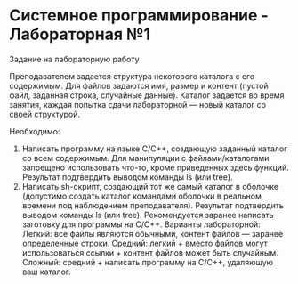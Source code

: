 # Системное программирование - Лабораторная №1

Задание на лабораторную работу

Преподавателем задается структура некоторого каталога с его содержимым. Для файлов
задаются имя, размер и контент (пустой файл, заданная строка, случайные данные).
Каталог задается во время занятия, каждая попытка сдачи лабораторной — новый каталог
со своей структурой.

Необходимо:
1. Написать программу на языке С/С++, создающую заданный каталог со всем содержимым.
Для манипуляции с файлами/каталогами запрещено использовать что-то, кроме приведенных здесь
функций. Результат подтвердить выводом команды ls (или tree).
2. Написать sh-скрипт, создающий тот же самый каталог в оболочке (допустимо создать
каталог командами оболочки в реальном времени под наблюдением преподавателя). Результат
подтвердить выводом команды ls (или tree).
Рекомендуется заранее написать заготовку для программы на C/C++.
Варианты лабораторной:
Легкий: все файлы являются обычными, контент файлов — заранее определенные строки.
Средний: легкий + вместо файлов могут использоваться ссылки + контент файлов может
быть случайным.
Сложный: средний + написать программу на С/С++, удаляющую ваш каталог.

